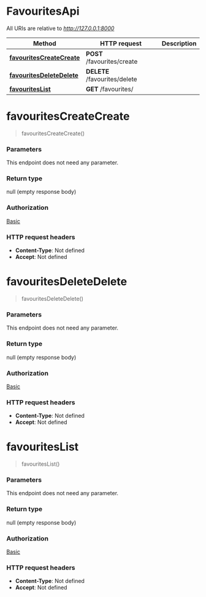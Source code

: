 # FavouritesApi

All URIs are relative to *http://127.0.0.1:8000*

Method | HTTP request | Description
------------- | ------------- | -------------
[**favouritesCreateCreate**](FavouritesApi.md#favouritesCreateCreate) | **POST** /favourites/create | 
[**favouritesDeleteDelete**](FavouritesApi.md#favouritesDeleteDelete) | **DELETE** /favourites/delete | 
[**favouritesList**](FavouritesApi.md#favouritesList) | **GET** /favourites/ | 


<a name="favouritesCreateCreate"></a>
# **favouritesCreateCreate**
> favouritesCreateCreate()



### Parameters
This endpoint does not need any parameter.

### Return type

null (empty response body)

### Authorization

[Basic](../README.md#Basic)

### HTTP request headers

- **Content-Type**: Not defined
- **Accept**: Not defined

<a name="favouritesDeleteDelete"></a>
# **favouritesDeleteDelete**
> favouritesDeleteDelete()



### Parameters
This endpoint does not need any parameter.

### Return type

null (empty response body)

### Authorization

[Basic](../README.md#Basic)

### HTTP request headers

- **Content-Type**: Not defined
- **Accept**: Not defined

<a name="favouritesList"></a>
# **favouritesList**
> favouritesList()



### Parameters
This endpoint does not need any parameter.

### Return type

null (empty response body)

### Authorization

[Basic](../README.md#Basic)

### HTTP request headers

- **Content-Type**: Not defined
- **Accept**: Not defined

